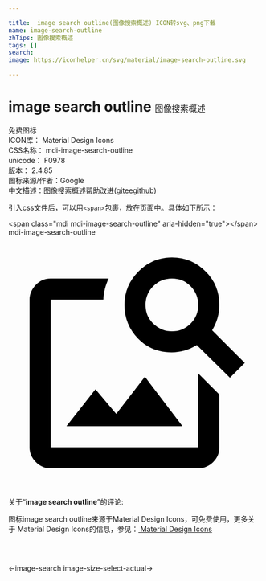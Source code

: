 ```yaml
---

title:  image search outline(图像搜索概述) ICON转svg、png下载
name: image-search-outline
zhTips: 图像搜索概述
tags: []
search: 
image: https://iconhelper.cn/svg/material/image-search-outline.svg

---
```


# image search outline  <small style="font-size: 60%;font-weight: 100">图像搜索概述</small>


<div class="detail-page">
<p>
<span><span class="badge-success badge">免费图标</span> </span>
<br/>
<span>
ICON库：
<span class="badge-secondary badge">Material Design Icons</span> 
</span>
<br/>
<span>
CSS名称：
<span class="badge-secondary badge">mdi-image-search-outline</span> 
</span>
<br/>
<span>
unicode：
<span class="badge-secondary badge">F0978</span> 
<copy-btn content='F0978' btn-title=""></copy-btn>
<copy-btn :content='String.fromCodePoint(parseInt("F0978", 16))' btn-title="复制U"></copy-btn>
</span>
<br/>
<span>
版本：
<span class="badge-secondary badge">2.4.85</span> 
</span>
<br/>
<span>图标来源/作者：<span class="badge-light badge">Google</span></span> 
<br/>
<span class="zh-detail">中文描述：<span class="badge-primary badge">图像搜索概述</span><span class="help-link"><span>帮助改进</span>(<a href="https://gitee.com/liuwave/icon-helper/edit/master/json/material/image-search-outline.json" target="_blank" rel="noopener noreferrer">gitee</a><a href="https://github.com/liuwave/icon-helper/edit/master/json/material/image-search-outline.json" target="_blank" rel="noopener noreferrer">github</a></span>)</span><br/>
</p>
</div>
<div class="alert alert-dark">
  <i class="mdi mdi-image-search-outline mdi-48px"></i>
  <i class="mdi mdi-image-search-outline mdi-36px"></i>
  <i class="mdi mdi-image-search-outline mdi-24px"></i>
  <i class="mdi mdi-image-search-outline mdi-18px"></i>
</div>
<div>
  <p>引入css文件后，可以用<code>&lt;span&gt;</code>包裹，放在页面中。具体如下所示：    
  </p>
  <div class="alert alert-primary" style="font-size: 14px">
    &lt;span class="mdi mdi-image-search-outline" aria-hidden="true"&gt;&lt;/span&gt;
    <copy-btn content='<span class="mdi mdi-image-search-outline" aria-hidden="true"></span>'></copy-btn>
  </div>
  <div class="alert alert-secondary">
    <i class="mdi mdi-image-search-outline"
    style="font-size: 24px"
    aria-hidden="true"></i> mdi-image-search-outline
    <copy-btn content="mdi-image-search-outline" btn-title="复制图标名称"></copy-btn>
  </div>
</div>
<div id="svg" class="svg-wrap">
<svg xmlns="http://www.w3.org/2000/svg" viewBox="0 0 24 24"><path d="M15.5,9C16.2,9 16.79,8.76 17.27,8.27C17.76,7.79 18,7.2 18,6.5C18,5.83 17.76,5.23 17.27,4.73C16.79,4.23 16.2,4 15.5,4C14.83,4 14.23,4.23 13.73,4.73C13.23,5.23 13,5.83 13,6.5C13,7.2 13.23,7.79 13.73,8.27C14.23,8.76 14.83,9 15.5,9M19.31,8.91L22.41,12L21,13.41L17.86,10.31C17.08,10.78 16.28,11 15.47,11C14.22,11 13.16,10.58 12.3,9.7C11.45,8.83 11,7.77 11,6.5C11,5.27 11.45,4.2 12.33,3.33C13.2,2.45 14.27,2 15.5,2C16.77,2 17.83,2.45 18.7,3.33C19.58,4.2 20,5.27 20,6.5C20,7.33 19.78,8.13 19.31,8.91M16.5,18H5.5L8.25,14.5L10.22,16.83L12.94,13.31L16.5,18M18,13L20,15V20C20,20.55 19.81,21 19.41,21.4C19,21.79 18.53,22 18,22H4C3.45,22 3,21.79 2.6,21.4C2.21,21 2,20.55 2,20V6C2,5.47 2.21,5 2.6,4.59C3,4.19 3.45,4 4,4H9.5C9.2,4.64 9.03,5.31 9,6H4V20H18V13Z" /></svg>
</div>
<detail full-name='mdi-image-search-outline'></detail>
<div class="icon-detail__container">
<p>关于“<b>image search outline</b>”的评论:</p>
</div>
<Vssue title="关于“image search outline”的评论" />    
<div><p>图标image search outline来源于Material Design Icons，可免费使用，更多关于 Material Design Icons的信息，参见：<a target="_blank" href="https://iconhelper.cn/material.html"> Material Design Icons</a>
</p></div>

<div style="padding:2rem 0 " class="page-nav"><p class="inner"><span class="prev">←<router-link to="/icon/image-search.html">image-search</router-link></span> <span class="next"><router-link to="/icon/image-size-select-actual.html">image-size-select-actual</router-link>→</span></p></div>

